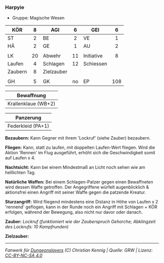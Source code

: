 ### Harpyie

- Gruppe: Magische Wesen

| KÖR     |  8  | AGI        |  6  | GEI        |  6  |
| ------- | :-: | ---------- | :-: | ---------- | :-: |
| ST      |  2  | BE         |  2  | VE         |  1  |
| HÄ      |  2  | GE         |  1  | AU         |  2  |
|         |     |            |     |            |     |
| LK      | 20  | Abwehr     | 11  | Initiative |  8  |
| Laufen  |  4  | Schlagen   | 12  | Schiessen  |     |
| Zaubern |  8  | Zielzauber |     |            |     |
|         |     |            |     |            |     |
| GH      |  5  | GK         | no  | EP         | 108 |

|     Bewaffnung      |
| :-----------------: |
| Krallenklaue (WB+2) |

|     Panzerung     |
| :---------------: |
| Federkleid (PA+1) |

**Bezaubern:** Kann Gegner mit ihrem 'Lockruf' (siehe Zauber) bezaubern.

**Fliegen:** Kann, statt zu laufen, mit doppelten Laufen-Wert fliegen. Wird die Aktion 'Rennen' im Flug ausgeführt, erhöht sich die Geschwindigkeit somit auf Laufen x 4.

**Nachtsicht:** Kann bei einem Mindestmaß an Licht noch sehen wie am helllichten Tag.

**Natürliche Waffen:** Bei einem Schlagen-Patzer gegen einen Bewaffneten wird dessen Waffe getroffen. Der Angegriffene würfelt augenblicklich & aktionsfrei einen Angriff mit seiner Waffe gegen die patzende Kreatur.

**Sturzangriff:** Wird fliegend mindestens eine Distanz in Höhe von Laufen x 2 'rennend' geflogen, kann in der Runde noch ein Angriff mit Schlagen + KÖR erfolgen, während der Bewegung, also nicht nur davor oder danach.

**Zauber:** _Lockruf (funktioniert wie der Zauberspruch Gehorche; Abklingzeit des Lockrufs: 10 Kampfrunden)_

**Zielzauber:**

---

_Fanwerk für [Dungeonslayers](https://www.dungeonslayers.net/) (C) Christian Kennig | Quelle: GRW | Lizenz: [CC-BY-NC-SA 4.0](https://creativecommons.org/licenses/by-nc-sa/4.0/deed.de)_
